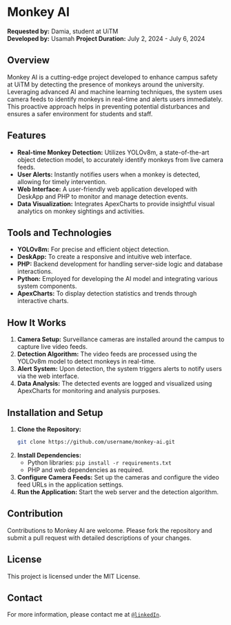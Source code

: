 # Monkey AI

**Requested by:** Damia, student at UiTM  
**Developed by:** Usamah
**Project Duration:** July 2, 2024 - July 6, 2024

## Overview

Monkey AI is a cutting-edge project developed to enhance campus safety at UiTM by detecting the presence of monkeys around the university. Leveraging advanced AI and machine learning techniques, the system uses camera feeds to identify monkeys in real-time and alerts users immediately. This proactive approach helps in preventing potential disturbances and ensures a safer environment for students and staff.

## Features

- **Real-time Monkey Detection:** Utilizes YOLOv8m, a state-of-the-art object detection model, to accurately identify monkeys from live camera feeds.
- **User Alerts:** Instantly notifies users when a monkey is detected, allowing for timely intervention.
- **Web Interface:** A user-friendly web application developed with DeskApp and PHP to monitor and manage detection events.
- **Data Visualization:** Integrates ApexCharts to provide insightful visual analytics on monkey sightings and activities.

## Tools and Technologies

- **YOLOv8m:** For precise and efficient object detection.
- **DeskApp:** To create a responsive and intuitive web interface.
- **PHP:** Backend development for handling server-side logic and database interactions.
- **Python:** Employed for developing the AI model and integrating various system components.
- **ApexCharts:** To display detection statistics and trends through interactive charts.

## How It Works

1. **Camera Setup:** Surveillance cameras are installed around the campus to capture live video feeds.
2. **Detection Algorithm:** The video feeds are processed using the YOLOv8m model to detect monkeys in real-time.
3. **Alert System:** Upon detection, the system triggers alerts to notify users via the web interface.
4. **Data Analysis:** The detected events are logged and visualized using ApexCharts for monitoring and analysis purposes.

## Installation and Setup

1. **Clone the Repository:**
    ```sh
    git clone https://github.com/username/monkey-ai.git
    ```
2. **Install Dependencies:**
    - Python libraries: `pip install -r requirements.txt`
    - PHP and web dependencies as required.
3. **Configure Camera Feeds:** Set up the cameras and configure the video feed URLs in the application settings.
4. **Run the Application:** Start the web server and the detection algorithm.

## Contribution

Contributions to Monkey AI are welcome. Please fork the repository and submit a pull request with detailed descriptions of your changes.

## License

This project is licensed under the MIT License.

## Contact

For more information, please contact me at [`@linkedIn`]([https://github.com/UsamahThani/TripTelly](https://www.linkedin.com/in/usamahthani/)).
